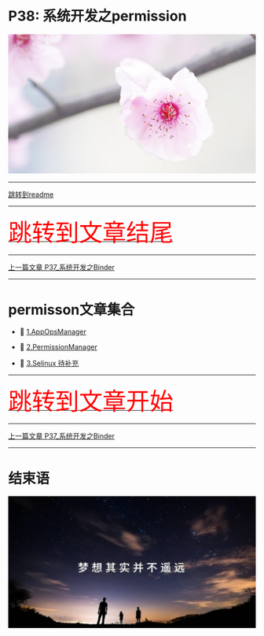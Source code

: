 # P38: 系统开发之permission

<img src="../flower/flower_p28.png">

---

[跳转到readme](https://github.com/hfreeman2008/android_core_framework/blob/main/README-CN.md)


---

[<font face='黑体' color=#ff0000 size=40 >跳转到文章结尾</font>](#结束语)

---

[上一篇文章 P37_系统开发之Binder](https://github.com/hfreeman2008/android_core_framework/blob/main/P37_%E7%B3%BB%E7%BB%9F%E5%BC%80%E5%8F%91%E4%B9%8BBinder/%E7%B3%BB%E7%BB%9F%E5%BC%80%E5%8F%91%E4%B9%8BBinder.md)






---

# permisson文章集合

- 🙏 [1.AppOpsManager](https://github.com/hfreeman2008/android_core_framework/blob/main/P38_%E7%B3%BB%E7%BB%9F%E5%BC%80%E5%8F%91%E4%B9%8Bpermission/%E7%B3%BB%E7%BB%9F%E5%BC%80%E5%8F%91%E4%B9%8Bpermission_AppOpsManager.md)


- 🙏  [2.PermissionManager](https://github.com/hfreeman2008/android_core_framework/blob/main/P38_%E7%B3%BB%E7%BB%9F%E5%BC%80%E5%8F%91%E4%B9%8Bpermission/%E7%B3%BB%E7%BB%9F%E5%BC%80%E5%8F%91%E4%B9%8Bpermission_PermissionManager.md)

- 🙏  [3.Selinux 待补充]()





---

[<font face='黑体' color=#ff0000 size=40 >跳转到文章开始</font>](#p38-系统开发之permission)

---


[上一篇文章 P37_系统开发之Binder](https://github.com/hfreeman2008/android_core_framework/blob/main/P37_%E7%B3%BB%E7%BB%9F%E5%BC%80%E5%8F%91%E4%B9%8BBinder/%E7%B3%BB%E7%BB%9F%E5%BC%80%E5%8F%91%E4%B9%8BBinder.md)





---

# 结束语

<img src="../Images/end_001.png">